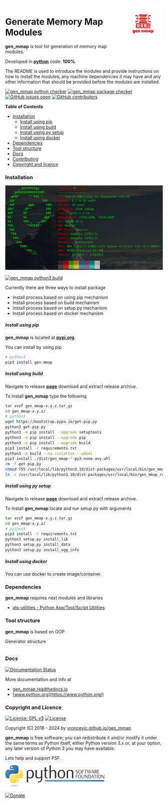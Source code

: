 <img align="right" src="https://raw.githubusercontent.com/vroncevic/gen_mmap/dev/docs/gen_mmap_logo.png" width="25%">

# Generate Memory Map Modules

**gen_mmap** is tool for generation of memory map modules.

Developed in **[python](https://www.python.org/)** code: **100%**.

The README is used to introduce the modules and provide instructions on
how to install the modules, any machine dependencies it may have and any
other information that should be provided before the modules are installed.

[![gen_mmap python checker](https://github.com/vroncevic/gen_mmap/actions/workflows/gen_mmap_python_checker.yml/badge.svg)](https://github.com/vroncevic/gen_mmap/actions/workflows/gen_mmap_python_checker.yml) [![gen_mmap package checker](https://github.com/vroncevic/gen_mmap/actions/workflows/gen_mmap_package_checker.yml/badge.svg)](https://github.com/vroncevic/gen_mmap/actions/workflows/gen_mmap_package.yml) [![GitHub issues open](https://img.shields.io/github/issues/vroncevic/gen_mmap.svg)](https://github.com/vroncevic/gen_mmap/issues) [![GitHub contributors](https://img.shields.io/github/contributors/vroncevic/gen_mmap.svg)](https://github.com/vroncevic/gen_mmap/graphs/contributors)

<!-- START doctoc generated TOC please keep comment here to allow auto update -->
<!-- DON'T EDIT THIS SECTION, INSTEAD RE-RUN doctoc TO UPDATE -->
**Table of Contents**

- [Installation](#installation)
    - [Install using pip](#install-using-pip)
    - [Install using build](#install-using-build)
    - [Install using py setup](#install-using-py-setup)
    - [Install using docker](#install-using-docker)
- [Dependencies](#dependencies)
- [Tool structure](#tool-structure)
- [Docs](#docs)
- [Contributing](#contributing)
- [Copyright and licence](#copyright-and-licence)

<!-- END doctoc generated TOC please keep comment here to allow auto update -->

### Installation

![debian linux os](https://raw.githubusercontent.com/vroncevic/gen_mmap/dev/docs/debtux.png)

[![gen_mmap python3 build](https://github.com/vroncevic/gen_mmap/actions/workflows/gen_mmap_python3_build.yml/badge.svg)](https://github.com/vroncevic/gen_mmap/actions/workflows/gen_mmap_python3_build.yml)

Currently there are three ways to install package
* Install process based on using pip mechanism
* Install process based on build mechanism
* Install process based on setup.py mechanism
* Install process based on docker mechanism

##### Install using pip

**gen_mmap** is located at **[pypi.org](https://pypi.org/project/gen-mmap/)**.

You can install by using pip

```bash
# python3
pip3 install gen-mmap
```

##### Install using build

Navigate to release **[page](https://github.com/vroncevic/gen_mmap/releases/)** download and extract release archive.

To install **gen_mmap** type the following

```bash
tar xvzf gen_mmap-x.y.z.tar.gz
cd gen_mmap-x.y.z/
# python3
wget https://bootstrap.pypa.io/get-pip.py
python3 get-pip.py 
python3 -m pip install --upgrade setuptools
python3 -m pip install --upgrade pip
python3 -m pip install --upgrade build
pip3 install -r requirements.txt
python3 -m build --no-isolation --wheel
pip3 install ./dist/gen_mmap-*-py3-none-any.whl
rm -f get-pip.py
chmod 755 /usr/local/lib/python3.10/dist-packages/usr/local/bin/gen_mmap_run.py
ln -s /usr/local/lib/python3.10/dist-packages/usr/local/bin/gen_mmap_run.py /usr/local/bin/gen_mmap_run.py
```

##### Install using py setup

Navigate to release **[page](https://github.com/vroncevic/gen_mmap/releases/)** download and extract release archive.

To install **gen_mmap** locate and run setup.py with arguments

```bash
tar xvzf gen_mmap-x.y.z.tar.gz
cd gen_mmap-x.y.z/
# python3
pip3 install -r requirements.txt
python3 setup.py install_lib
python3 setup.py install_data
python3 setup.py install_egg_info
```

##### Install using docker

You can use docker to create image/container.

### Dependencies

**gen_mmap** requires next modules and libraries

* [ats-utilities - Python App/Tool/Script Utilities](https://vroncevic.github.io/ats_utilities)

### Tool structure

**gen_mmap** is based on OOP

Generator structure

```

```

### Docs

[![Documentation Status](https://readthedocs.org/projects/gen_mmap/badge/?version=latest)](https://gen-mmap.readthedocs.io/projects/gen_mmap/en/latest/?badge=latest)

More documentation and info at
* [gen_mmap.readthedocs.io](https://gen-mmap.readthedocs.io/en/latest/)
* [www.python.org](https://www.python.org/)

### Copyright and Licence

[![License: GPL v3](https://img.shields.io/badge/License-GPLv3-blue.svg)](https://www.gnu.org/licenses/gpl-3.0) [![License](https://img.shields.io/badge/License-Apache%202.0-blue.svg)](https://opensource.org/licenses/Apache-2.0)

Copyright (C) 2018 - 2024 by [vroncevic.github.io/gen_mmap](https://vroncevic.github.io/gen_mmap)

**gen_mmap** is free software; you can redistribute it and/or modify
it under the same terms as Python itself, either Python version 3.x or,
at your option, any later version of Python 3 you may have available.

Lets help and support PSF.

[![Python Software Foundation](https://raw.githubusercontent.com/vroncevic/gen_mmap/dev/docs/psf-logo-alpha.png)](https://www.python.org/psf/)

[![Donate](https://www.paypalobjects.com/en_US/i/btn/btn_donateCC_LG.gif)](https://www.python.org/psf/donations/)
